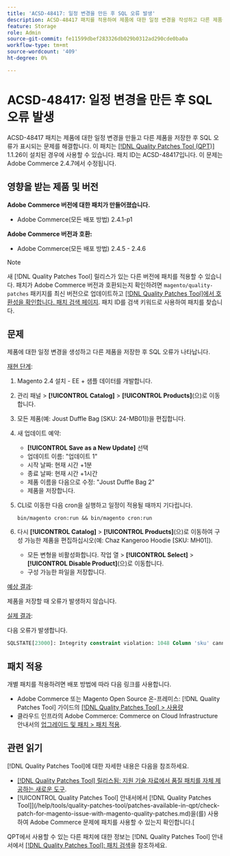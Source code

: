 ```yaml
---
title: 'ACSD-48417: 일정 변경을 만든 후 SQL 오류 발생'
description: ACSD-48417 패치를 적용하여 제품에 대한 일정 변경을 작성하고 다른 제품을 저장한 후 SQL 오류가 발생하는 Adobe Commerce 문제를 해결합니다.
feature: Storage
role: Admin
source-git-commit: fe11599dbef283326db029b0312ad290cde0ba0a
workflow-type: tm+mt
source-wordcount: '409'
ht-degree: 0%

---
```


# ACSD-48417: 일정 변경을 만든 후 SQL 오류 발생

ACSD-48417 패치는 제품에 대한 일정 변경을 만들고 다른 제품을 저장한 후 SQL 오류가 표시되는 문제를 해결합니다. 이 패치는 [[!DNL Quality Patches Tool (QPT)]](https://experienceleague.adobe.com/en/docs/commerce-knowledge-base/kb/announcements/commerce-announcements/magento-quality-patches-released-new-tool-to-self-serve-quality-patches) 1.1.26이 설치된 경우에 사용할 수 있습니다. 패치 ID는 ACSD-48417입니다. 이 문제는 Adobe Commerce 2.4.7에서 수정됩니다.

## 영향을 받는 제품 및 버전

**Adobe Commerce 버전에 대한 패치가 만들어졌습니다.**

* Adobe Commerce(모든 배포 방법) 2.4.1-p1

**Adobe Commerce 버전과 호환:**

* Adobe Commerce(모든 배포 방법) 2.4.5 - 2.4.6

>[!NOTE]
>
>새 [!DNL Quality Patches Tool] 릴리스가 있는 다른 버전에 패치를 적용할 수 있습니다. 패치가 Adobe Commerce 버전과 호환되는지 확인하려면 `magento/quality-patches` 패키지를 최신 버전으로 업데이트하고 [[!DNL Quality Patches Tool]에서 호환성을 확인합니다. 패치 검색 페이지](https://experienceleague.adobe.com/tools/commerce-quality-patches/index.html). 패치 ID를 검색 키워드로 사용하여 패치를 찾습니다.

## 문제

제품에 대한 일정 변경을 생성하고 다른 제품을 저장한 후 SQL 오류가 나타납니다.

<u>재현 단계</u>:

1. Magento 2.4 설치 - EE + 샘플 데이터를 개발합니다.
1. 관리 패널 > **[!UICONTROL Catalog]** > **[!UICONTROL Products]**(으)로 이동합니다.
1. 모든 제품(예: Joust Duffle Bag [SKU: 24-MB01])을 편집합니다.
1. 새 업데이트 예약:
   * **[!UICONTROL Save as a New Update]** 선택
   * 업데이트 이름: &quot;업데이트 1&quot;
   * 시작 날짜: 현재 시간 +1분
   * 종료 날짜: 현재 시간 +1시간
   * 제품 이름을 다음으로 수정: &quot;Joust Duffle Bag 2&quot;
   * 제품을 저장합니다.
1. CLI로 이동한 다음 cron을 실행하고 일정이 적용될 때까지 기다립니다.

   ```
   bin/magento cron:run && bin/magento cron:run
   ```

1. 다시 **[!UICONTROL Catalog]** > **[!UICONTROL Products]**(으)로 이동하여 구성 가능한 제품을 편집하십시오(예: Chaz Kangeroo Hoodie [SKU: MH01]).

   * 모든 변형을 비활성화합니다. 작업 열 > **[!UICONTROL Select]** > **[!UICONTROL Disable Product]**(으)로 이동합니다.
   * 구성 가능한 파일을 저장합니다.

<u>예상 결과</u>:

제품을 저장할 때 오류가 발생하지 않습니다.

<u>실제 결과</u>:

다음 오류가 발생합니다.

```SQL
SQLSTATE[23000]: Integrity constraint violation: 1048 Column 'sku' cannot be null, query was: INSERT INTO `catalog_product_entity` (`entity_id`, `sku`, `row_id`, `created_in`, `updated_in`) VALUES (?, ?, ?, ?, ?)
```

## 패치 적용

개별 패치를 적용하려면 배포 방법에 따라 다음 링크를 사용합니다.

* Adobe Commerce 또는 Magento Open Source 온-프레미스: [!DNL Quality Patches Tool] 가이드의 [[!DNL Quality Patches Tool] > 사용량](/help/tools/quality-patches-tool/usage.md)
* 클라우드 인프라의 Adobe Commerce: Commerce on Cloud Infrastructure 안내서의 [업그레이드 및 패치 > 패치 적용](https://experienceleague.adobe.com/docs/commerce-cloud-service/user-guide/develop/upgrade/apply-patches.html).

## 관련 읽기

[!DNL Quality Patches Tool]에 대한 자세한 내용은 다음을 참조하세요.

* [[!DNL Quality Patches Tool] 릴리스됨: 지원 기술 자료에서 품질 패치를 자체 제공하는 새로운 도구](https://experienceleague.adobe.com/en/docs/commerce-knowledge-base/kb/announcements/commerce-announcements/magento-quality-patches-released-new-tool-to-self-serve-quality-patches).
* [!UICONTROL Quality Patches Tool] 안내서에서  [!DNL Quality Patches Tool]](/help/tools/quality-patches-tool/patches-available-in-qpt/check-patch-for-magento-issue-with-magento-quality-patches.md)을(를) 사용하여 Adobe Commerce 문제에 패치를 사용할 수 있는지 확인합니다.[


QPT에서 사용할 수 있는 다른 패치에 대한 정보는 [!DNL Quality Patches Tool] 안내서에서 [[!DNL Quality Patches Tool]: 패치 검색](https://experienceleague.adobe.com/tools/commerce-quality-patches/index.html)을 참조하세요.
